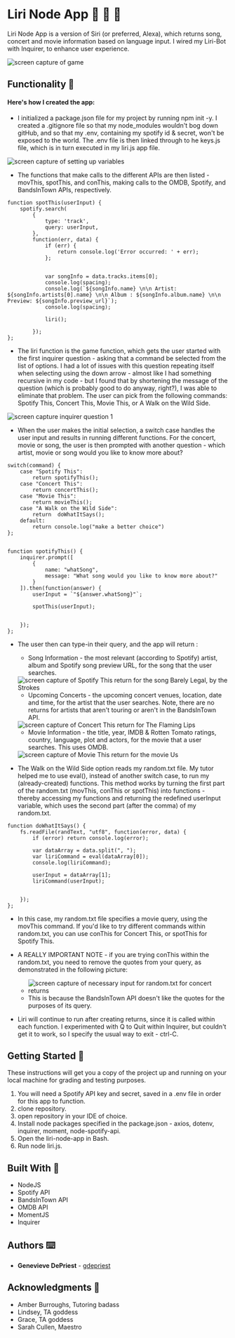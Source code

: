 # Liri Node App 🎵 🎥 🎤

Liri Node App is a version of Siri (or preferred, Alexa), which returns song, concert and movie information based on language input.  I wired my Liri-Bot with Inquirer, to enhance user experience.

<img src="./images/app-screencapture.PNG" alt="screen capture of game">

## Functionality 💪
#### Here's how I created the app: 

* I initialized a package.json file for my project by running npm init -y.  I created a .gitignore file so that my node_modules wouldn't bog down gitHub, and so that my .env, containing my spotify id & secret, won't be exposed to the world. The .env file is then linked through to he keys.js file, which is in turn executed in my liri.js app file.

<img src="./images/sc-1.PNG" alt="screen capture of setting up variables">

* The functions that make calls to the different APIs are then listed - movThis, spotThis, and conThis, making calls to the OMDB, Spotify, and BandsInTown APIs, respectively.

```
function spotThis(userInput) {
    spotify.search(
        { 
            type: 'track', 
            query: userInput,
        }, 
        function(err, data) {
            if (err) {
                return console.log('Error occurred: ' + err);
            };

            
            var songInfo = data.tracks.items[0];
            console.log(spacing);
            console.log(`${songInfo.name} \n\n Artist: ${songInfo.artists[0].name} \n\n Album : ${songInfo.album.name} \n\n Preview: ${songInfo.preview_url}`);
            console.log(spacing);

            liri();

        });
};

```

* The liri function is the game function, which gets the user started with the first inquirer question - asking that a command be selected from the list of options.  I had a lot of issues with this question repeating itself when selecting using the down arrow - almost like I had something recursive in my code - but I found that by shortening the message of the question (which is probably good to do anyway, right?), I was able to eliminate that problem.  The user can pick from the following commands: Spotify This, Concert This, Movie This, or A Walk on the Wild Side.

<img src="./images/inquirerq1.PNG" alt="screen capture inquirer question 1">


* When the user makes the initial selection, a switch case handles the user input and results in running different functions.  For the concert, movie or song, the user is then prompted with another question - which artist, movie or song would you like to know more about?  

```
switch(command) {
    case "Spotify This":
        return spotifyThis();
    case "Concert This":
        return concertThis();
    case "Movie This":
        return movieThis();
    case "A Walk on the Wild Side":
        return  doWhatItSays();
    default:
        return console.log("make a better choice")
};
    

function spotifyThis() {
    inquirer.prompt([
        {
            name: "whatSong",
            message: "What song would you like to know more about?"
        }
    ]).then(function(answer) {
        userInput = `"${answer.whatSong}"`;    

        spotThis(userInput);
        
        
    });
};

```

* The user then can type-in their query, and the app will return :
    - Song Information - the most relevant (according to Spotify) artist, album and Spotify song preview URL, for the song that the user searches.
    <img src="./images/spotify-return.PNG" alt="screen capture of Spotify This return for the song Barely Legal, by the Strokes">

    - Upcoming Concerts - the upcoming concert venues, location, date and time, for the artist that the user searches.  Note, there are no returns for artists that aren't touring or aren't in the BandsInTown API. 
    <img src="./images/bands-return.PNG" alt="screen capture of Concert This return for The Flaming Lips">
 
    - Movie Information - the title, year, IMDB & Rotten Tomato ratings, country, language, plot and actors, for the movie that a user searches.  This uses OMDB.
    <img src="./images/movie-return.PNG" alt="screen capture of Movie This return for the movie Us">


* The Walk on the Wild Side option reads my random.txt file.  My tutor helped me to use eval(), instead of another switch case, to run my (already-created) functions.  This method works by turning the first part of the random.txt (movThis, conThis or spotThis) into functions - thereby accessing my functions and returning the redefined userInput variable, which uses the second part (after the comma) of my random.txt.  

```
function doWhatItSays() {
    fs.readFile(randText, "utf8", function(error, data) {
        if (error) return console.log(error);

        var dataArray = data.split(", ");
        var liriCommand = eval(dataArray[0]);
        console.log(liriCommand);

        userInput = dataArray[1];
        liriCommand(userInput);
                    

    });
};

```

* In this case, my random.txt file specifies a movie query, using the movThis command.  If you'd like to try different commands within random.txt, you can use conThis for Concert This, or spotThis for Spotify This.

* A REALLY IMPORTANT NOTE - if you are trying conThis within the random.txt, you need to remove the quotes from your query, as demonstrated in the following picture:
    - <img src="./images/random-text.PNG" alt="screen capture of necessary input for random.txt for concert returns">
    - This is because the BandsInTown API doesn't like the quotes for the purposes of its query.  

* Liri will continue to run after creating returns, since it is called within each function.  I experimented with Q to Quit within Inquirer, but couldn't get it to work, so I specify the usual way to exit - ctrl-C.  


## Getting Started 🏁

These instructions will get you a copy of the project up and running on your local machine for grading and testing purposes. 

1. You will need a Spotify API key and secret, saved in a .env file in order for this app to function.
2. clone repository. 
3. open repository in your IDE of choice.
4. Install node packages specified in the package.json - axios, dotenv, inquirer, moment, node-spotify-api.
5. Open the liri-node-app in Bash.
4. Run node liri.js.



## Built With 🔧

* NodeJS
* Spotify API
* BandsInTown API
* OMDB API
* MomentJS
* Inquirer


## Authors ⌨️

* **Genevieve DePriest** - [gdepriest](https://github.com/gdepriest)

## Acknowledgments 🌟

* Amber Burroughs, Tutoring badass
* Lindsey, TA goddess
* Grace, TA goddess
* Sarah Cullen, Maestro
